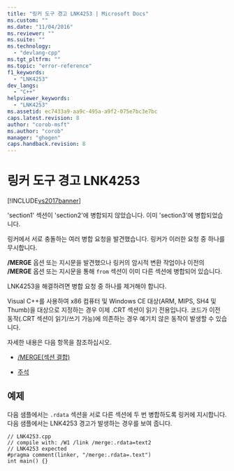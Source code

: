 ```yaml
---
title: "링커 도구 경고 LNK4253 | Microsoft Docs"
ms.custom: ""
ms.date: "11/04/2016"
ms.reviewer: ""
ms.suite: ""
ms.technology: 
  - "devlang-cpp"
ms.tgt_pltfrm: ""
ms.topic: "error-reference"
f1_keywords: 
  - "LNK4253"
dev_langs: 
  - "C++"
helpviewer_keywords: 
  - "LNK4253"
ms.assetid: ec7433a9-aa9c-495a-a9f2-075e7bc3e7bc
caps.latest.revision: 8
author: "corob-msft"
ms.author: "corob"
manager: "ghogen"
caps.handback.revision: 8
---
```

# 링커 도구 경고 LNK4253
[!INCLUDE[vs2017banner](../../assembler/inline/includes/vs2017banner.md)]

'section1' 섹션이 'section2'에 병합되지 않았습니다. 이미 'section3'에 병합되었습니다.  
  
 링커에서 서로 충돌하는 여러 병합 요청을 발견했습니다.  링커가 이러한 요청 중 하나를 무시합니다.  
  
 **\/MERGE** 옵션 또는 지시문을 발견했으나 링커의 암시적 변환 작업이나 이전의 **\/MERGE** 옵션 또는 지시문을 통해 `from` 섹션이 이미 다른 섹션에 병합되어 있습니다.  
  
 LNK4253을 해결하려면 병합 요청 중 하나를 제거해야 합니다.  
  
 Visual C\+\+를 사용하여 x86 컴퓨터 및 Windows CE 대상\(ARM, MIPS, SH4 및 Thumb\)을 대상으로 지정하는 경우 이제 .CRT 섹션이 읽기 전용입니다.  코드가 이전 동작\(.CRT 섹션이 읽기\/쓰기 가능\)에 의존하는 경우 예기치 않은 동작이 발생할 수 있습니다.  
  
 자세한 내용은 다음 항목을 참조하십시오.  
  
-   [\/MERGE\(섹션 결합\)](../../build/reference/merge-combine-sections.md)  
  
-   [주석](../../preprocessor/comment-c-cpp.md)  
  
## 예제  
 다음 샘플에서는 `.rdata` 섹션을 서로 다른 섹션에 두 번 병합하도록 링커에 지시합니다.  다음 샘플에서는 LNK4253 경고가 발생하는 경우를 보여 줍니다.  
  
```  
// LNK4253.cpp  
// compile with: /W1 /link /merge:.rdata=text2  
// LNK4253 expected  
#pragma comment(linker, "/merge:.rdata=.text")  
int main() {}  
```